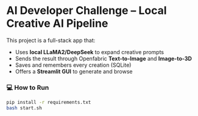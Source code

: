 # AI Developer Challenge – Local Creative AI Pipeline

This project is a full-stack app that:
- Uses **local LLaMA2/DeepSeek** to expand creative prompts
- Sends the result through Openfabric **Text-to-Image** and **Image-to-3D**
- Saves and remembers every creation (SQLite)
- Offers a **Streamlit GUI** to generate and browse

### 💻 How to Run
```bash
pip install -r requirements.txt
bash start.sh

